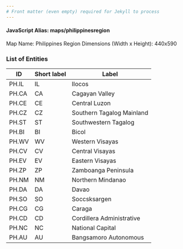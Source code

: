 ```yaml
---
# Front matter (even empty) required for Jekyll to process
---
```


#### JavaScript Alias: maps/philippinesregion

Map Name: Philippines Region
Dimensions (Width x Height): 440x590

### List of Entities

ID | Short label | Label
---|---|---|
PH.IL|IL|Ilocos
PH.CA|CA|Cagayan Valley
PH.CE|CE|Central Luzon
PH.CZ|CZ|Southern Tagalog Mainland
PH.ST|ST|Southwestern Tagalog
PH.BI|BI|Bicol
PH.WV|WV|Western Visayas
PH.CV|CV|Central Visayas
PH.EV|EV|Eastern Visayas
PH.ZP|ZP|Zamboanga Peninsula
PH.NM|NM|Northern Mindanao
PH.DA|DA|Davao
PH.SO|SO|Soccsksargen
PH.CG|CG|Caraga
PH.CD|CD|Cordillera Administrative
PH.NC|NC|National Capital
PH.AU|AU|Bangsamoro Autonomous
